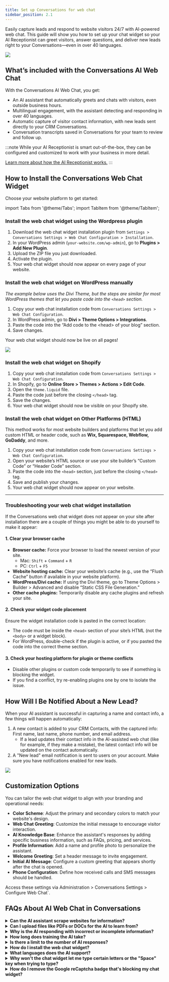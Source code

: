 ```yaml
---
title: Set up Conversations for web chat
sidebar_position: 2.1
---
```

Easily capture leads and respond to website visitors 24/7 with AI-powered web chat. This guide will show you how to set up your chat widget so your AI Receptionist can greet visitors, answer questions, and deliver new leads right to your Conversations—even in over 40 languages.

![](./img/web_chat_widget_welcome.png)

## What’s included with the Conversations AI Web Chat

With the Conversations AI Web Chat, you get:

- An AI assistant that automatically greets and chats with visitors, even outside business hours.
- Multilingual engagement, with the assistant detecting and responding in over 40 languages.
- Automatic capture of visitor contact information, with new leads sent directly to your CRM Conversations.
- Conversation transcripts saved in Conversations for your team to review and follow up.

:::note
While your AI Receptionist is smart out-of-the-box, they can be configured and customized to work with your business in more detail.

[Learn more about how the AI Receptionist works.](/ai/ai-workforce/ai-receptionist)
:::

## How to Install the Conversations Web Chat Widget

Choose your website platform to get started:

import Tabs from '@theme/Tabs';
import TabItem from '@theme/TabItem';

<Tabs>
  <TabItem value="wordpress" label="WordPress">

### Install the web chat widget using the Wordpress plugin

1. Download the web chat widget installation plugin from `Settings > Conversations Settings > Web Chat Configuration > Installation`.
2. In your WordPress admin (`your-website.com/wp-admin`), go to **Plugins > Add New Plugin**.
3. Upload the ZIP file you just downloaded.
4. Activate the plugin.
5. Your web chat widget should now appear on every page of your website.

### Install the web chat widget on WordPress manually

_The example below uses the Divi Theme, but the steps are similar for most WordPress themes that let you paste code into the `<head>` section._

1. Copy your web chat installation code from `Conversations Settings > Web Chat Configuration`.
2. In WordPress admin, go to **Divi > Theme Options > Integrations**.
3. Paste the code into the “Add code to the &lt;head&gt; of your blog” section.
4. Save changes.  

Your web chat widget should now be live on all pages!

![](./img/wordpress.png)

  </TabItem>
  <TabItem value="shopify" label="Shopify">

### Install the web chat widget on Shopify

1. Copy your web chat installation code from `Conversations Settings > Web Chat Configuration`.
2. In Shopify, go to **Online Store > Themes > Actions > Edit Code**.
3. Open the `theme.liquid` file.
4. Paste the code just before the closing `</head>` tag.
5. Save the changes.
6. Your web chat widget should now be visible on your Shopify site.

  </TabItem>
  <TabItem value="custom-html" label="Other Platforms (HTML)">

### Install the web chat widget on Other Platforms (HTML)

This method works for most website builders and platforms that let you add custom HTML or header code, such as **Wix, Squarespace, Webflow, GoDaddy**, and more.

1. Copy your web chat installation code from `Conversations Settings > Web Chat Configuration`.
2. Open your website’s HTML source or use your site builder’s “Custom Code” or “Header Code” section.
3. Paste the code into the `<head>` section, just before the closing `</head>` tag.
4. Save and publish your changes.
5. Your web chat widget should now appear on your website.

  </TabItem>
</Tabs>


---

### Troubleshooting your web chat widget installation 

If the Conversations web chat widget does not appear on your site after installation there are a couple of things you might be able to do yourself to make it appear:

#### 1. Clear your browser cache

- **Browser cache:** Force your browser to load the newest version of your site.
  - Mac: `Shift` + `Command` + `R`
  - PC: `Ctrl` + `F5`
- **Website hosting cache:** Clear your website’s cache (e.g., use the “Flush Cache” button if available in your website platform).
- **WordPress/Divi cache:** If using the Divi theme, go to Theme Options > Builder > Advanced and disable “Static CSS File Generation.”
- **Other cache plugins:** Temporarily disable any cache plugins and refresh your site.

#### 2. Check your widget code placement

Ensure the widget installation code is pasted in the correct location:
- The code must be inside the `<head>` section of your site’s HTML (not the `<body>` or a widget block).
- For WordPress, double-check if the plugin is active, or if you pasted the code into the correct theme section.

#### 3. Check your hosting platform for plugin or theme conflicts

- Disable other plugins or custom code temporarily to see if something is blocking the widget.
- If you find a conflict, try re-enabling plugins one by one to isolate the issue.

## How Will I Be Notified About a New Lead?

When your AI assistant is successful in capturing a name and contact info, a few things will happen automatically:

1. A new contact is added to your CRM Contacts, with the captured info: First name, last name, phone number, and email address.
   * If a lead updates their contact info in the AI-assisted web chat (like for example, if they make a mistake), the latest contact info will be updated on the contact automatically.
2. A "New lead" email notification is sent to users on your account. Make sure you have notifications enabled for new leads.

![](./img/web_chat_ai_new_lead.png)

## Customization Options

You can tailor the web chat widget to align with your branding and operational needs:

- **Color Scheme**: Adjust the primary and secondary colors to match your website's design.
- **Web Chat Greeting**: Customize the initial message to encourage visitor interaction.
- **AI Knowledge Base**: Enhance the assistant's responses by adding specific business information, such as FAQs, pricing, and services.
- **Profile Information**: Add a name and profile photo to personalize the assistant.
- **Welcome Greeting**: Set a header message to invite engagement.
- **Initial AI Message**: Configure a custom greeting that appears shortly after the chat is opened.
- **Phone Configuration**: Define how received calls and SMS messages should be handled.

Access these settings via Administration > Conversations Settings > Configure Web Chat`.

## FAQs About AI Web Chat in Conversations

<details>
<summary><strong>Can the AI assistant scrape websites for information?</strong></summary>

Yes, the AI can be trained on website content to enhance its knowledge base.
</details>

<details>
<summary><strong>Can I upload files like PDFs or DOCs for the AI to learn from?</strong></summary>

Currently, only raw text can be added to the AI's knowledge base.
</details>

<details>
<summary><strong>Why is the AI responding with incorrect or incomplete information?</strong></summary>

The information the AI responds to inquiries with is based on the source information it has only. The web chat tool shows you directly inside the Conversations chat record where it got the source information from, like a quick audit. You can then make the change on your website or inside your AI knowledge base. The most common culprit is old or incorrect information found on the website.
</details>

<details>
<summary><strong>How long does training the AI take?</strong></summary>

Training duration varies based on website size but typically takes between 1-5 minutes.
</details>

<details>
<summary><strong>Is there a limit to the number of AI responses?</strong></summary>

No, unlimited AI responses are included with Conversations Pro.
</details>

<details>
<summary><strong>How do I install the web chat widget?</strong></summary>

Copy and paste the installation code into the `<head>` section of your website's HTML. Detailed instructions are provided above.
</details>

<details>
<summary><strong>What languages does the AI support?</strong></summary>

The AI assistant can respond in over 40 languages, including English, Spanish, French, German, Italian, Turkish, Polish, Ukrainian, Russian, Japanese, and Chinese.
</details>

<details>
<summary><strong>Why won't the chat widget let me type certain letters or the "Space" key when trying to type?</strong></summary>

Some plugins can interfere with the ability to type in the widget because they “hijack” that key for their own functions.

For example, website admins will have trouble typing messages into the web chat widget when the WordPress Jetpack plugin is enabled because it hijacks some of the keys to open and close their own chat functions. Disabling the JetPack plugin will restore the function of these keys.

Smooth scrolling website features can also interfere with the ability of your website visitors to type the ‘space’ key with the web chat widget. If you have the Divi theme on a WordPress website, you can disable smooth scrolling by going to Divi > Theme Options and disabling the Smooth Scrolling functions.
</details>

<details>
<summary><strong>How do I remove the Google reCaptcha badge that's blocking my chat widget?</strong></summary>

When reCAPTCHA is being used on a website form, this badge will appear in the bottom right of a webpage – which could be in the way of the web chat widget.

You can hide the badge completely on your website with some custom CSS; just make sure to follow Google’s required alternative ways to inform the user that reCAPTCHA is being used.

Read more: https://developers.google.com/recaptcha/docs/faq#id-like-to-hide-the-recaptcha-badge.-what-is-allowed

To hide the reCAPTCHA badge, go to your website CSS editor:

- Log in to your WordPress dashboard  
- Go to Appearance » Customizer  
- Click Additional CSS  
- Add the snippet:

```css
.grecaptcha-badge {
  visibility: hidden !important;
}
```

- Save and preview your website.
</details>
